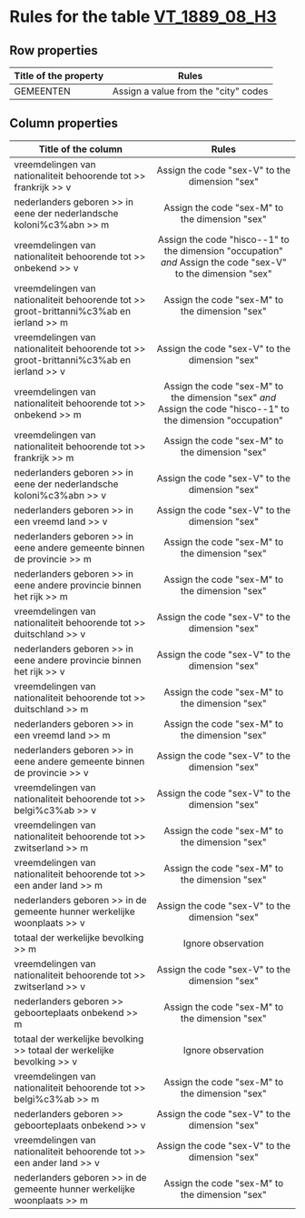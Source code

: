 # Rules for the table [VT_1889_08_H3](https://github.com/cgueret/DataDump/blob/master/xls-marked/VT_1889_08_H3_marked.xls?raw=true)
## Row properties
| Title of the property | Rules |
| --------------------- |:-----:|
| GEMEENTEN | Assign a value from the "city" codes |
## Column properties
| Title of the column | Rules |
| --------------------- |:-----:|
| vreemdelingen van nationaliteit behoorende tot >> frankrijk >> v | Assign the code "sex-V" to the dimension "sex" |
| nederlanders geboren >> in eene der nederlandsche koloni%c3%abn >> m | Assign the code "sex-M" to the dimension "sex" |
| vreemdelingen van nationaliteit behoorende tot >> onbekend >> v | Assign the code "hisco--1" to the dimension "occupation" *and* Assign the code "sex-V" to the dimension "sex" |
| vreemdelingen van nationaliteit behoorende tot >> groot-brittanni%c3%ab en ierland >> m | Assign the code "sex-M" to the dimension "sex" |
| vreemdelingen van nationaliteit behoorende tot >> groot-brittanni%c3%ab en ierland >> v | Assign the code "sex-V" to the dimension "sex" |
| vreemdelingen van nationaliteit behoorende tot >> onbekend >> m | Assign the code "sex-M" to the dimension "sex" *and* Assign the code "hisco--1" to the dimension "occupation" |
| vreemdelingen van nationaliteit behoorende tot >> frankrijk >> m | Assign the code "sex-M" to the dimension "sex" |
| nederlanders geboren >> in eene der nederlandsche koloni%c3%abn >> v | Assign the code "sex-V" to the dimension "sex" |
| nederlanders geboren >> in een vreemd land >> v | Assign the code "sex-V" to the dimension "sex" |
| nederlanders geboren >> in eene andere gemeente binnen de provincie >> m | Assign the code "sex-M" to the dimension "sex" |
| nederlanders geboren >> in eene andere provincie binnen het rijk >> m | Assign the code "sex-M" to the dimension "sex" |
| vreemdelingen van nationaliteit behoorende tot >> duitschland >> v | Assign the code "sex-V" to the dimension "sex" |
| nederlanders geboren >> in eene andere provincie binnen het rijk >> v | Assign the code "sex-V" to the dimension "sex" |
| vreemdelingen van nationaliteit behoorende tot >> duitschland >> m | Assign the code "sex-M" to the dimension "sex" |
| nederlanders geboren >> in een vreemd land >> m | Assign the code "sex-M" to the dimension "sex" |
| nederlanders geboren >> in eene andere gemeente binnen de provincie >> v | Assign the code "sex-V" to the dimension "sex" |
| vreemdelingen van nationaliteit behoorende tot >> belgi%c3%ab >> v | Assign the code "sex-V" to the dimension "sex" |
| vreemdelingen van nationaliteit behoorende tot >> zwitserland >> m | Assign the code "sex-M" to the dimension "sex" |
| vreemdelingen van nationaliteit behoorende tot >> een ander land >> m | Assign the code "sex-M" to the dimension "sex" |
| nederlanders geboren >> in de gemeente hunner werkelijke woonplaats >> v | Assign the code "sex-V" to the dimension "sex" |
| totaal der werkelijke bevolking >> m | Ignore observation |
| vreemdelingen van nationaliteit behoorende tot >> zwitserland >> v | Assign the code "sex-V" to the dimension "sex" |
| nederlanders geboren >> geboorteplaats onbekend >> m | Assign the code "sex-M" to the dimension "sex" |
| totaal der werkelijke bevolking >> totaal der werkelijke bevolking >> v | Ignore observation |
| vreemdelingen van nationaliteit behoorende tot >> belgi%c3%ab >> m | Assign the code "sex-M" to the dimension "sex" |
| nederlanders geboren >> geboorteplaats onbekend >> v | Assign the code "sex-V" to the dimension "sex" |
| vreemdelingen van nationaliteit behoorende tot >> een ander land >> v | Assign the code "sex-V" to the dimension "sex" |
| nederlanders geboren >> in de gemeente hunner werkelijke woonplaats >> m | Assign the code "sex-M" to the dimension "sex" |
